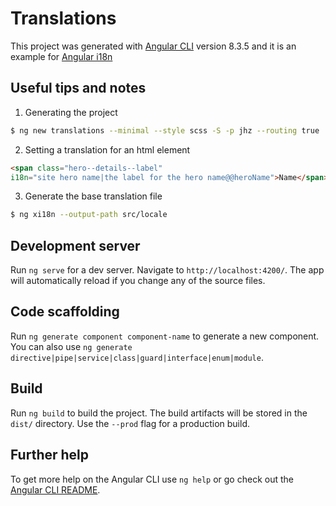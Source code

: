# Translations

This project was generated with [Angular CLI](https://github.com/angular/angular-cli) version 8.3.5 and it is an example for [Angular i18n](https://angular.io/guide/i18n#internationalization-i18n)

## Useful tips and notes
1. Generating the project  
```zsh
$ ng new translations --minimal --style scss -S -p jhz --routing true
```  
2. Setting a translation for an html element
```html
<span class="hero--details--label"
i18n="site hero name|the label for the hero name@@heroName">Name</span>
```
3. Generate the base translation file
```zsh
$ ng xi18n --output-path src/locale
```

## Development server

Run `ng serve` for a dev server. Navigate to `http://localhost:4200/`. The app will automatically reload if you change any of the source files.

## Code scaffolding

Run `ng generate component component-name` to generate a new component. You can also use `ng generate directive|pipe|service|class|guard|interface|enum|module`.

## Build

Run `ng build` to build the project. The build artifacts will be stored in the `dist/` directory. Use the `--prod` flag for a production build.

## Further help

To get more help on the Angular CLI use `ng help` or go check out the [Angular CLI README](https://github.com/angular/angular-cli/blob/master/README.md).  

